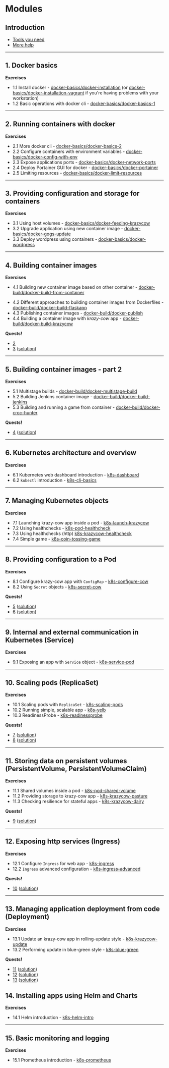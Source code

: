 # Modules

## Introduction

* [Tools you need](quests/1.md)
* [More help](help.md)

---

## 1. Docker basics

**Exercises**

* 1.1 Install docker - [docker-basics/docker-installation](modules/docker-basics/docker-installation) (or [docker-basics/docker-installation-vagrant](modules/docker-basics/docker-installation-vagrant) if you're having problems with your workstation)
* 1.2 Basic operations with docker cli - [docker-basics/docker-basics-1](modules/docker-basics/docker-basics-1)

---

## 2. Running containers with docker

**Exercises**

* 2.1 More docker cli - [docker-basics/docker-basics-2](modules/docker-basics/docker-basics-2)
* 2.2 Configure containers with environment variables - [docker-basics/docker-config-with-env](modules/docker-basics/docker-config-with-env)
* 2.3 Expose applications ports - [docker-basics/docker-network-ports](modules/docker-basics/docker-network-ports)
* 2.4 Deploy Portainer GUI for docker - [docker-basics/docker-portainer](modules/docker-basics/docker-portainer)
* 2.5 Limiting resources - [docker-basics/docker-limit-resources](modules/docker-basics/docker-limit-resources)

---

## 3. Providing configuration and storage for containers

**Exercises**

* 3.1 Using host volumes - [docker-basics/docker-feeding-krazycow](modules/docker-basics/docker-feeding-krazycow)
* 3.2 Upgrade application using new container image - [docker-basics/docker-gogs-update](modules/docker-basics/docker-gogs-update)
* 3.3 Deploy wordpress using containers - [docker-basics/docker-wordpress](modules/docker-basics/docker-wordpress)

---

## 4. Building container images

**Exercises**

* 4.1 Building new container image based on other container - [docker-build/docker-build-from-container](modules/docker-build/docker-build-from-container)
<!-- * [docker-build-php](modules/docker-build-php) -->
* 4.2 Different approaches to building container images from Dockerfiles - [docker-build/docker-build-flaskapp](modules/docker-build/docker-build-flaskapp)
* 4.3 Publishing container images - [docker-build/docker-publish](modules/docker-build/docker-publish)
* 4.4 Building a container image with *krazy-cow* app - [docker-build/docker-build-krazycow](modules/docker-build/docker-build-krazycow)

**Quests!**

* [2](quests/2.md)
* [3](quests/3.md) ([solution](quests/solutions/3/))

---

## 5. Building container images - part 2

**Exercises**

* 5.1 Multistage builds - [docker-build/docker-multistage-build](modules/docker-build/docker-multistage-build)
* 5.2 Building Jenkins container image - [docker-build/docker-build-jenkins](modules/docker-build/docker-build-jenkins)
* 5.3 Building and running a game from container -  [docker-build/docker-croc-hunter](modules/docker-build/docker-croc-hunter)

**Quests!**

  * [4](quests/4.md) ([solution](quests/solutions/4/))

---

## 6. Kubernetes architecture and overview

**Exercises**

* 6.1 Kubernetes web dashboard introduction - [k8s-dashboard](modules/k8s-dashboard)
* 6.2 `kubectl` introduction - [k8s-cli-basics](modules/k8s-cli-basics)

---

## 7. Managing Kubernetes objects

**Exercises**

* 7.1 Launching krazy-cow app inside a pod - [k8s-launch-krazycow](modules/k8s-launch-krazycow)
* 7.2 Using healthchecks - [k8s-pod-healthcheck](modules/k8s-pod-healthcheck)
* 7.3 Using healthchecks (http) [k8s-krazycow-healthcheck](modules/k8s-krazycow-healthcheck)
* 7.4 Simple game - [k8s-coin-tossing-game](modules/k8s-coin-tossing-game)

---

## 8. Providing configuration to a Pod

**Exercises**

* 8.1 Configure krazy-cow app with `ConfigMap` - [k8s-configure-cow](modules/k8s-configure-cow)
* 8.2 Using `Secret` objects - [k8s-secret-cow](modules/k8s-secret-cow)


**Quests!**

* [5](quests/5.md) ([solution](quests/solutions/5/))
* [6](quests/6.md) ([solution](quests/solutions/6/))

---

## 9. Internal and external communication in Kubernetes (Service)

**Exercises**

* 9.1 Exposing an app with `Service` object - [k8s-service-pod](modules/k8s-service-pod)


---

## 10. Scaling pods (ReplicaSet)

**Exercises**

* 10.1 Scaling pods with `ReplicaSet` - [k8s-scaling-pods](modules/k8s-scaling-pods)
* 10.2 Running simple, scalable app -  [k8s-yelb](modules/k8s-yelb)
* 10.3 ReadinessProbe -  [k8s-readinessprobe](modules/k8s-readinessprobe)

**Quests!**

* [7](quests/7.md) ([solution](quests/solutions/7/))
* [8](quests/8.md) ([solution](quests/solutions/8/))
  
---

## 11. Storing data on persistent volumes (PersistentVolume, PersistentVolumeClaim)

**Exercises**

* 11.1 Shared volumes inside a pod - [k8s-pod-shared-volume](modules/k8s-pod-shared-volume)
* 11.2 Providing storage to krazy-cow app - [k8s-krazycow-pasture](modules/k8s-krazycow-pasture)
* 11.3 Checking resilience for stateful apps - [k8s-krazycow-dairy](modules/k8s-krazycow-dairy)

**Quests!**

* [9](quests/9.md) ([solution](quests/solutions/9/))

---

## 12. Exposing http services (Ingress)

**Exercises**

* 12.1 Configure `Ingress` for web app - [k8s-ingress](modules/k8s-ingress)
* 12.2 `Ingress` advanced configuration - [k8s-ingress-advanced](modules/k8s-ingress-advanced)

**Quests!**

* [10](quests/10.md) ([solution](quests/solutions/10/))

---

## 13. Managing application deployment from code (Deployment)

**Exercises**

* 13.1 Update an krazy-cow app in rolling-update style - [k8s-krazycow-update](modules/k8s-krazycow-update)
* 13.2 Performing update in blue-green style - [k8s-blue-green](modules/k8s-blue-green)

**Quests!**

* [11](quests/11.md) ([solution](quests/solutions/11/))
* [12](quests/12.md) ([solution](quests/solutions/12/))
* [13](quests/13.md) ([solution](quests/solutions/13/))

## 14. Installing apps using Helm and Charts

**Exercises**

* 14.1 Helm introduction - [k8s-helm-intro](modules/k8s-helm-intro)

---

## 15. Basic monitoring and logging

**Exercises**

* 15.1 Prometheus introduction - [k8s-prometheus](modules/k8s-prometheus)
